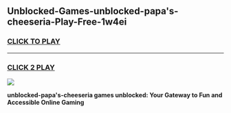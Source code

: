 
## Unblocked-Games-unblocked-papa's-cheeseria-Play-Free-1w4ei
<h3>
<a href="https://premium76.site?title=unblocked-papa's-cheeseria&ref=23A">CLICK TO PLAY</a></h3>
<hr>

<h3>
<a href="https://premium76.site?title=unblocked-papa's-cheeseria&ref=23A">CLICK 2 PLAY</a>
  
</h3>

<a href="https://premium76.site?title=unblocked-papa's-cheeseria&ref=23A"><img src="https://clearcache.store/games.png"></a>


**unblocked-papa's-cheeseria games unblocked: Your Gateway to Fun and Accessible Online Gaming**
